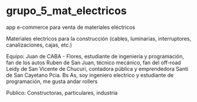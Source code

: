 # grupo_5_mat_electricos
app e-commerce para venta de materiales eléctricos

Materiales electricos para la construcción (cables, luminarias, interruptores, canalizaciones, cajas, etc.)

Equipo:
Juan de CABA - Flores, estudiante de ingeniería y programación, fan de los autos
Ruben de San Juan, técnico mecánico, fan del off-road
Leidy de San Vicente de Chucuri, contadora pública y emprendedora
Santi de San Cayetano Pcia. Bs As, soy ingeniero electrico y estudiante de programación, me gusta andar rollers

Publico:
Constructoras, particulares, industria
